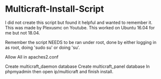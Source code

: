 # Multicraft-Install-Script
I did not create this script but found it helpful and wanted to remember it. This was made by Plexusmc on Youtube.
This worked on Ubuntu 16.04 for me but not 18.04.

Remember the script NEEDS to be ran under root, done by either logging in as root, doing 'sudo su' or doing 'su'.

Allow  All in apaches2.conf

Create multicraft_daemon database
Create multicraft_panel database
In phpmyadmin then open ip/multicraft and finish install.
